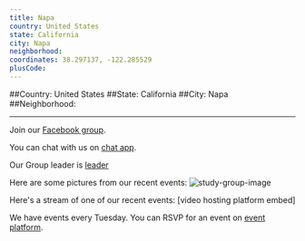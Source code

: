 ```yaml
---
title: Napa
country: United States
state: California
city: Napa
neighborhood: 
coordinates: 38.297137, -122.285529
plusCode:
---
```


##Country: United States
##State: California
##City: Napa
##Neighborhood: 
*****
Join our [Facebook group](https://www.facebook.com/groups/free.code.camp.napa).

You can chat with us on [chat app]().

Our Group leader is [leader]()

Here are some pictures from our recent events:
![study-group-image]()

Here's a stream of one of our recent events:
[video hosting platform embed]

We have events every Tuesday. You can RSVP for an event on [event platform]().
